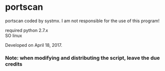 # portscan

portscan coded by systmx.
I am not responsible for the use of this program!

required python 2.7.x<br>
SO linux

Developed on April 18, 2017.


<h3>Note: when modifying and distributing the script, leave the due credits</h3>
